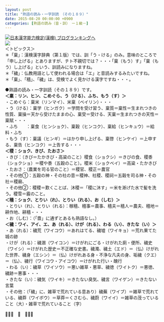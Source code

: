 ```yaml
---
layout: post
title: "熟語の読み・一字訓読　（その１８９）"
date: 2015-08-20 00:00:00 +0900
categories: [熟語の読み（音・訓）　ー１級－]
---
```


[![](/syuusyuu9701/assets/images/熟語の読み・一字訓読-（その１８９）-br_c_3028_1.gif)](http://blog.with2.net/link.php?1659096:3028 "日本漢字能力検定(漢検) ブログランキングへ")[日本漢字能力検定(漢検) ブログランキングへ](http://blog.with2.net/link.php?1659096:3028)  
![](/syuusyuu9701/assets/images/熟語の読み・一字訓読-（その１８９）-df7818012e9d82c285a1ea72b2d1b557.png)  
＜トピックス＞  
＊「稟」：漢検漢字辞典（第１版）では、訓「う・ける」のみ。意味のところで「申し上げる」とありますが、チト不親切では？・・・「稟（もう）す」「稟（もう）し上げる」という、訓読みになりますね。  
＊「穢」：仏教用語として使われる場合は「エ」と音読みするみたいですね。  
＊「稟」、「穡」、「穢」は、受検でよく見かける漢字ですね・・・。  
  
●熟語の読み・一字訓読（その１８９）です。  
**＜稟：リン、ヒン、こめぐら、う（ける）、ふち、もう（す）＞**  
・こめぐら：稟米（リンマイ）、米稟（ベイリン）・・・  
・う（ける）：稟学（ヒンガク）＝学問を受け習う、稟質＝稟性＝生まれつきの性質、稟操＝天から受けたままの心、稟受＝受ける、天稟＝生まれつきの天性＝稟賦・・・  
・ふち　　：稟食（ヒンショク）、稟穀（ヒンコク）、稟給（ヒンキュウ）＝給料・ふち  
・もう（す）：稟議（ヒンギ）＝はかり申し上げる、稟啓（ヒンケイ）＝上申する、稟告（ヒンコク）＝上告する・・・  
**＜稷：ショク、きび、たおさ＞**  
・きび：（きび＝たかきび・高粱のこと）稷食（ショクシ）＝きびの食、稷黍（ショクショ）＝稷や黍（五穀のこと）。稷米（ショクベイ）＝高粱・たかきび  
・たおさ：（農業を司る官のこと）＝稷官、稷正＝農官  
・その他①：五穀の神・その社の意＝稷神、社稷、稷祠＝五穀を司る神・その社＝稷廟、  
・その他②：稷稷＝歎くことば、沐稷＝「稷に沐す」＝米を淅げた水で髪を洗う。稷雪＝霰のこと。  
**＜穡：ショク、とりい（れ）、とりい（れる）、お（しむ）＞**  
・とりい（れ）、とりい（れる）：稼穡、穡事＝農事、穡夫＝穡人＝農夫、穡地＝耕作地、耕穡・・・　  
・お（しむ）：（「嗇」に通ずとあるも熟語なし。）  
**＜穢：ワイ、アイ、エ、あ（れる）、けが（れる）、わる（い）、きたな（い）＞**  
・あ（れる）：穢荒（ワイコウ）＝あれはてる、穢墟（ワイキョ）＝荒れ果てた城の跡  
・けが（れる）：穢溷（ワイコン）＝けがれにごる・けがれた廁・便所、穢史（ワイシ）＝けがれた歴史＝不正確な史書。穢濁、穢土（エド）＝（仏）けがれた世界、穢身（エシン）＝（仏）けがれある身・不浄な凡夫の身、垢穢（クエ）＝（仏）、穢行（ワイコウ・アイコウ）＝けがれた行い・醜行  
・わる（い）：穢草（ワイソウ）＝悪い雑草・悪草、穢徳（ワイトク）＝悪徳、穢跡＝悪事・・・  
・きたな（い）：穢気（ワイキ）＝きたない臭気、穢言（ワイゲン）＝きたない言葉  
・その他：（「穢」に、雑草で荒れている意あり）穢蕪（ワイブ）＝雑草で荒れている、穢莽（ワイボウ）＝草莽＝くさむら、穢蔚（ワイイ）＝雑草の茂っていること（大）・雑草で荒れていること（字）  
  
👋👋👋　🐑　👋👋👋  